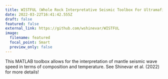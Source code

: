 ```yaml
---
title: WISTFUL (Whole Rock Interpretative Seismic Toolbox For Ultramafic Lithologies)
date: 2022-03-22T16:41:42.555Z
draft: false
featured: false
external_link: https://github.com/wshinevar/WISTFUL
image:
  filename: featured
  focal_point: Smart
  preview_only: false
---
```

This MATLAB toolbox allows for the interpretation of mantle seismic wave speed in terms of composition and temperature. See Shinevar et al. (2022) for more details!